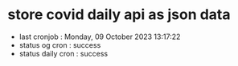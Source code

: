 # store covid daily api as json data

- last cronjob : Monday, 09 October 2023 13:17:22
- status og cron : success
- status daily cron : success
      
      